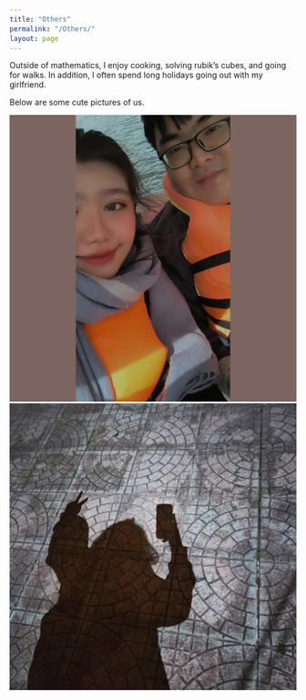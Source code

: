 ```yaml
---
title: "Others"
permalink: "/Others/"
layout: page
---
```


Outside of mathematics, I enjoy cooking, solving rubik’s cubes, and going for walks. In addition, I often spend long holidays going out with my girlfriend.

Below are some cute pictures of us.

![image alt](https://github.com/tiendoanmath/tiendoanmath.github.io/blob/master/tien-tuyet.jpg?raw=true)
![image alt](https://github.com/tiendoanmath/tiendoanmath.github.io/blob/master/be-tuyet.jpg?raw=true)
